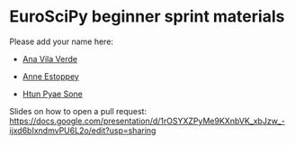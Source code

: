 # EuroSciPy beginner sprint materials

Please add your name here:
- [Ana Vila Verde](https://github.com/asavv)

- [Anne Estoppey](https://github.com/AnneEstoppey)
- [Htun Pyae Sone](https://github.com/hpsone)



Slides on how to open a pull request: https://docs.google.com/presentation/d/1rOSYXZPyMe9KXnbVK_xbJzw_-ijxd6bIxndmvPU6L2o/edit?usp=sharing
